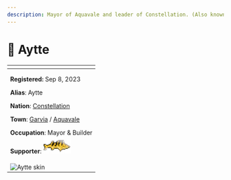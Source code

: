 ```yaml
---
description: Mayor of Aquavale and leader of Constellation. (Also known as SwineFeather)
---
```


# 👤 Aytte

<table data-view="cards" data-full-width="false"><thead><tr><th></th></tr></thead><tbody><tr><td><p><strong>Registered:</strong> Sep 8, 2023</p><p><strong>Alias</strong>: Aytte</p><p><strong>Nation</strong>: <a href="../../nations/constellation.md">Constellation</a></p><p><strong>Town</strong>: <a href="../../towns/garvia/">Garvia</a> / <a href="../../towns/aqua_commune.md">Aquavale</a></p><p><strong>Occupation</strong>: Mayor &#x26; Builder<br><strong>Supporter</strong>: <img src="../../../../.gitbook/assets/image (1).png" alt="" data-size="line"></p></td></tr><tr><td><img src="../../../../.gitbook/assets/Aytte-skin.png" alt="Aytte skin"></td></tr></tbody></table>

